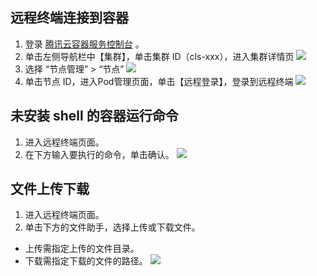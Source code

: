## 远程终端连接到容器
1. 登录 [腾讯云容器服务控制台](https://console.cloud.tencent.com/tke2) 。
2. 单击左侧导航栏中【集群】，单击集群 ID（cls-xxx），进入集群详情页
![](https://main.qcloudimg.com/raw/f3c634a2a9ef0fd47a63fdd27a84ad16.png)
3. 选择 “节点管理” > “节点”
![](https://main.qcloudimg.com/raw/ae1fec16748b05df329232ab6f674fb0.png)
4. 单击节点 ID，进入Pod管理页面，单击【远程登录】，登录到远程终端
![](https://main.qcloudimg.com/raw/bb33aa7bf063bd16b6976f50a51257ca.png)

## 未安装 shell 的容器运行命令
1. 进入远程终端页面。
2. 在下方输入要执行的命令，单击确认。
![](//mc.qcloudimg.com/static/img/c833c1d4fee0f8ff3fd8d3d6015793be/image.png)

## 文件上传下载
1. 进入远程终端页面。
2. 单击下方的文件助手，选择上传或下载文件。
 - 上传需指定上传的文件目录。
 - 下载需指定下载的文件的路径。
![](//mc.qcloudimg.com/static/img/b026f18e6ef62f01ffdb8d69b11a582d/image.png)
